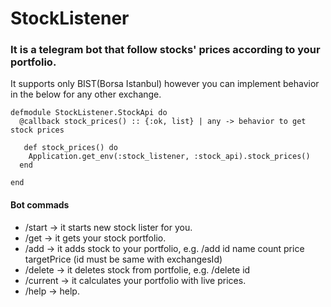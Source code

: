 # StockListener

### It is a telegram bot that follow stocks' prices according to your portfolio.
It supports only BIST(Borsa Istanbul) however you can implement behavior in the below for any other exchange.

```
defmodule StockListener.StockApi do
  @callback stock_prices() :: {:ok, list} | any -> behavior to get stock prices
  
   def stock_prices() do
    Application.get_env(:stock_listener, :stock_api).stock_prices()
  end
 
end
```
  

#### Bot commads 

*  /start   -> it starts new stock lister for you.
*  /get     -> it gets your stock portfolio.
*  /add     -> it adds stock to your portfolio,
                  e.g. /add id name count price targetPrice
                  (id must be same with exchangesId)
*  /delete  -> it deletes stock from portfolie,
                  e.g. /delete id
*  /current -> it calculates your portfolio with live prices.
*  /help    -> help.

